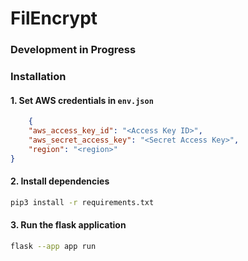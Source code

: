 # FilEncrypt
### Development in Progress

### Installation
#### 1. Set AWS credentials in `env.json`
```json
    {
    "aws_access_key_id": "<Access Key ID>",
    "aws_secret_access_key": "<Secret Access Key>",
    "region": "<region>"
}
```
#### 2. Install dependencies
```bash
pip3 install -r requirements.txt
```
#### 3. Run the flask application
```bash
flask --app app run
```
